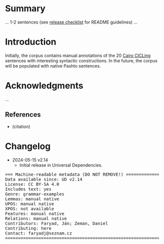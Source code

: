 # Summary

... 1-2 sentences (see [release checklist](http://universaldependencies.org/release_checklist.html#the-readme-file) for README guidelines) ...


# Introduction

Initially, the corpus contains manual annotations of the 20 [Cairo CICLing](https://github.com/UniversalDependencies/cairo)
sentences with interesting syntactic constructions. In the future, the corpus will
be populated with native Pashto sentences.


# Acknowledgments

...

## References

* (citation)


# Changelog

* 2024-05-15 v2.14
  * Initial release in Universal Dependencies.


<pre>
=== Machine-readable metadata (DO NOT REMOVE!) ================================
Data available since: UD v2.14
License: CC BY-SA 4.0
Includes text: yes
Genre: grammar-examples
Lemmas: manual native
UPOS: manual native
XPOS: not available
Features: manual native
Relations: manual native
Contributors: Faryad, Ján; Zeman, Daniel
Contributing: here
Contact: faryadj@seznam.cz
===============================================================================
</pre>
